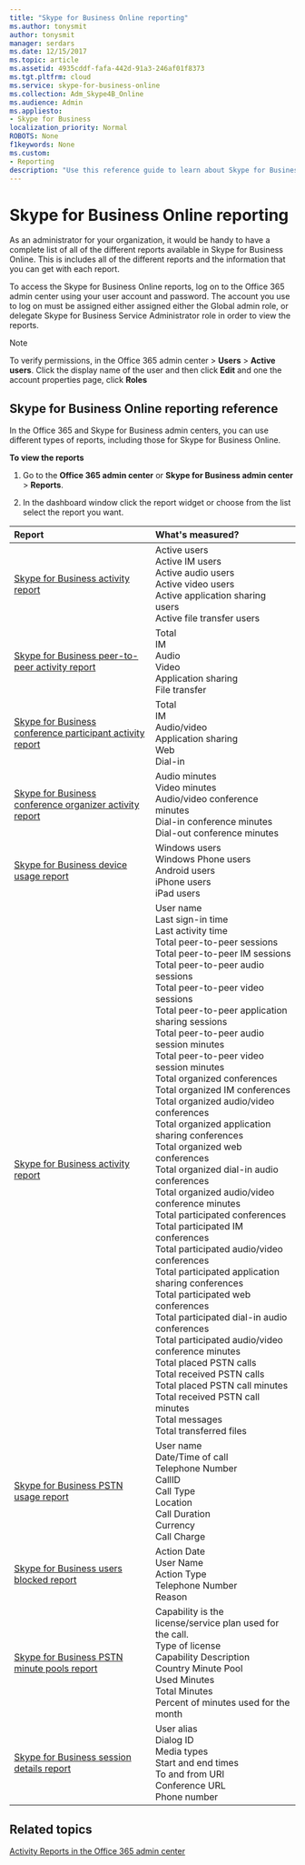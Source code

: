 ```yaml
---
title: "Skype for Business Online reporting"
ms.author: tonysmit
author: tonysmit
manager: serdars
ms.date: 12/15/2017
ms.topic: article
ms.assetid: 4935cddf-fafa-442d-91a3-246af01f8373
ms.tgt.pltfrm: cloud
ms.service: skype-for-business-online
ms.collection: Adm_Skype4B_Online
ms.audience: Admin
ms.appliesto: 
- Skype for Business
localization_priority: Normal
ROBOTS: None
f1keywords: None
ms.custom:
- Reporting
description: "Use this reference guide to learn about Skype for Business Online reporting and what info is available. "
---
```


# Skype for Business Online reporting

As an administrator for your organization, it would be handy to have a complete list of all of the different reports available in Skype for Business Online. This is includes all of the different reports and the information that you can get with each report.
  
To access the Skype for Business Online reports, log on to the Office 365 admin center using your user account and password. The account you use to log on must be assigned either assigned either the Global admin role, or delegate Skype for Business Service Administrator role in order to view the reports.
  
> [!NOTE]
> To verify permissions, in the Office 365 admin center > **Users** > **Active users**. Click the display name of the user and then click **Edit** and one the account properties page, click **Roles**
  
## Skype for Business Online reporting reference

In the Office 365 and Skype for Business admin centers, you can use different types of reports, including those for Skype for Business Online.
  
 **To view the reports**
  
1. Go to the **Office 365 admin center** or **Skype for Business admin center** > **Reports**.
    
2. In the dashboard window click the report widget or choose from the list select the report you want.
    
|**Report**|**What's measured?**|
|:-----|:-----|
|[Skype for Business activity report](skype-for-business-activity-report.md) <br/> | Active users <br/>  Active IM users <br/>  Active audio users <br/>  Active video users <br/>  Active application sharing users <br/>  Active file transfer users <br/> |
|[Skype for Business peer-to-peer activity report](skype-for-business-peer-to-peer-activity-report.md) <br/> | Total <br/>  IM <br/>  Audio <br/>  Video <br/>  Application sharing <br/>  File transfer <br/> |
|[Skype for Business conference participant activity report](skype-for-business-conference-participant-activity-report.md) <br/> | Total <br/>  IM <br/>  Audio/video <br/>  Application sharing <br/>  Web <br/>  Dial-in <br/> |
|[Skype for Business conference organizer activity report](skype-for-business-conference-organizer-activity-report.md) <br/> | Audio minutes <br/>  Video minutes <br/>  Audio/video conference minutes <br/>  Dial-in conference minutes <br/>  Dial-out conference minutes <br/> |
|[Skype for Business device usage report](skype-for-business-device-usage-report.md) <br/> | Windows users <br/>  Windows Phone users <br/>  Android users <br/>  iPhone users <br/>  iPad users <br/> |
|[Skype for Business activity report](skype-for-business-activity-report.md) <br/> | User name <br/>  Last sign-in time <br/>  Last activity time <br/>  Total peer-to-peer sessions <br/>  Total peer-to-peer IM sessions <br/>  Total peer-to-peer audio sessions <br/>  Total peer-to-peer video sessions <br/>  Total peer-to-peer application sharing sessions <br/>  Total peer-to-peer audio session minutes <br/>  Total peer-to-peer video session minutes <br/>  Total organized conferences <br/>  Total organized IM conferences <br/>  Total organized audio/video conferences <br/>  Total organized application sharing conferences <br/>  Total organized web conferences <br/>  Total organized dial-in audio conferences <br/>  Total organized audio/video conference minutes <br/>  Total participated conferences <br/>  Total participated IM conferences <br/>  Total participated audio/video conferences <br/>  Total participated application sharing conferences <br/>  Total participated web conferences <br/>  Total participated dial-in audio conferences <br/>  Total participated audio/video conference minutes <br/>  Total placed PSTN calls <br/>  Total received PSTN calls <br/>  Total placed PSTN call minutes <br/>  Total received PSTN call minutes <br/>  Total messages <br/>  Total transferred files <br/> |
|[Skype for Business PSTN usage report](skype-for-business-pstn-usage-report.md) <br/>  | User name <br/>  Date/Time of call <br/>  Telephone Number <br/>  CallID <br/>  Call Type <br/>  Location <br/>  Call Duration <br/>  Currency <br/>  Call Charge <br/> |
|[Skype for Business users blocked report](skype-for-business-users-blocked-report.md) <br/> | Action Date <br/>  User Name <br/>  Action Type <br/>  Telephone Number <br/>  Reason <br/> |
|[Skype for Business PSTN minute pools report](skype-for-business-PSTN-minute-pools-report.md) <br/> | Capability is the license/service plan used for the call. <br/> Type of license <br/> Capability Description <br/> Country Minute Pool  <br/> Used Minutes <br/> Total Minutes <br/> Percent of minutes used for the month <br/> |
|[Skype for Business session details report](skype-for-business-session-details-report.md) <br/> | User alias <br/> Dialog ID  <br/> Media types  <br/> Start and end times <br/> To and from URI <br/> Conference URL <br/> Phone number <br/> |
 
## Related topics
[Activity Reports in the Office 365 admin center](https://support.office.com/article/0d6dfb17-8582-4172-a9a9-aed798150263)